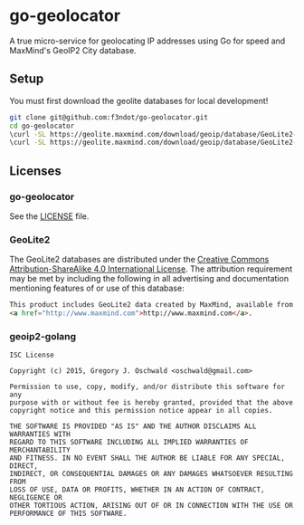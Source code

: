 # go-geolocator

A true micro-service for geolocating IP addresses using Go for speed and MaxMind's GeoIP2 City database.

## Setup

You must first download the geolite databases for local development!

```bash
git clone git@github.com:f3ndot/go-geolocator.git
cd go-geolocator
\curl -SL https://geolite.maxmind.com/download/geoip/database/GeoLite2-City.tar.gz | tar xvz --strip-components 1 -C data/ '*/*.mmdb'
\curl -SL https://geolite.maxmind.com/download/geoip/database/GeoLite2-ASN.tar.gz | tar xvz --strip-components 1 -C data/ '*/*.mmdb'
```

## Licenses

### go-geolocator

See the [LICENSE](LICENSE) file.

### GeoLite2

The GeoLite2 databases are distributed under the [Creative Commons Attribution-ShareAlike 4.0 International License](https://creativecommons.org/licenses/by-sa/4.0/). The attribution requirement may be met by including the following in all advertising and documentation mentioning features of or use of this database:

```html
This product includes GeoLite2 data created by MaxMind, available from
<a href="http://www.maxmind.com">http://www.maxmind.com</a>.
```

### geoip2-golang

```
ISC License

Copyright (c) 2015, Gregory J. Oschwald <oschwald@gmail.com>

Permission to use, copy, modify, and/or distribute this software for any
purpose with or without fee is hereby granted, provided that the above
copyright notice and this permission notice appear in all copies.

THE SOFTWARE IS PROVIDED "AS IS" AND THE AUTHOR DISCLAIMS ALL WARRANTIES WITH
REGARD TO THIS SOFTWARE INCLUDING ALL IMPLIED WARRANTIES OF MERCHANTABILITY
AND FITNESS. IN NO EVENT SHALL THE AUTHOR BE LIABLE FOR ANY SPECIAL, DIRECT,
INDIRECT, OR CONSEQUENTIAL DAMAGES OR ANY DAMAGES WHATSOEVER RESULTING FROM
LOSS OF USE, DATA OR PROFITS, WHETHER IN AN ACTION OF CONTRACT, NEGLIGENCE OR
OTHER TORTIOUS ACTION, ARISING OUT OF OR IN CONNECTION WITH THE USE OR
PERFORMANCE OF THIS SOFTWARE.
```